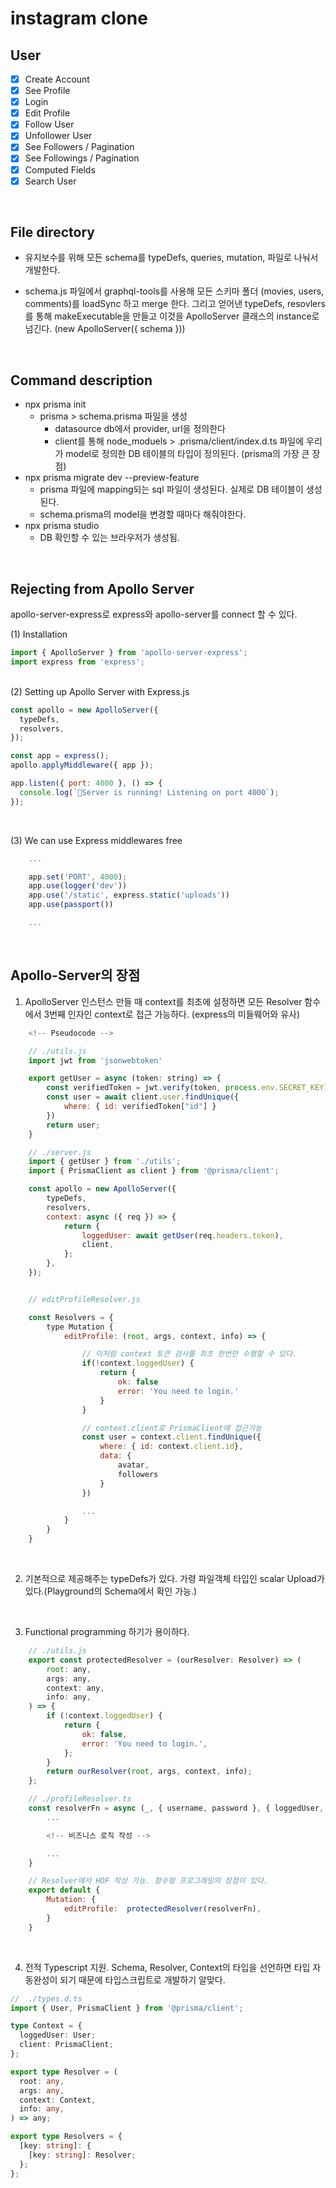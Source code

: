 # instagram clone

## User

- [x] Create Account
- [x] See Profile
- [x] Login
- [x] Edit Profile
- [x] Follow User
- [x] Unfollower User
- [x] See Followers / Pagination
- [x] See Followings / Pagination
- [x] Computed Fields
- [x] Search User

<br />

## File directory

- 유지보수를 위해 모든 schema를 typeDefs, queries, mutation, 파일로 나눠서 개발한다.

- schema.js 파일에서 graphql-tools를 사용해 모든 스키마 폴더 (movies, users, comments)를 loadSync 하고 merge 한다. 그리고 얻어낸 typeDefs, resovlers를 통해 makeExecutable을 만들고 이것을 ApolloServer 클래스의 instance로 넘긴다. (new ApolloServer({ schema }))

<br />

## Command description

- npx prisma init
  - prisma > schema.prisma 파일을 생성
    - datasource db에서 provider, url을 정의한다
    - client를 통해 node_moduels > .prisma/client/index.d.ts 파일에 우리가 model로 정의한 DB 테이블의 타입이 정의된다. (prisma의 가장 큰 장점)
- npx prisma migrate dev --preview-feature
  - prisma 파일에 mapping되는 sql 파일이 생성된다. 실제로 DB 테이블이 생성된다.
  - schema.prisma의 model을 변경할 때마다 해줘야한다.
- npx prisma studio
  - DB 확인할 수 있는 브라우저가 생성됨.

<br />

## Rejecting from Apollo Server

apollo-server-express로 express와 apollo-server를 connect 할 수 있다.

(1) Installation

```javascript
import { ApolloServer } from 'apollo-server-express';
import express from 'express';
```

<br />
(2) Setting up Apollo Server with Express.js

```javascript
const apollo = new ApolloServer({
  typeDefs,
  resolvers,
});

const app = express();
apollo.applyMiddleware({ app });

app.listen({ port: 4000 }, () => {
  console.log(`🚀Server is running! Listening on port 4000`);
});
```

<br />

(3) We can use Express middlewares free

```javascript
    ...

    app.set('PORT', 4000);
    app.use(logger('dev'))
    app.use('/static', express.static('uploads'))
    app.use(passport())

    ...
```

<br />

## Apollo-Server의 장점

1. ApolloServer 인스턴스 만들 때 context를 최초에 설정하면 모든 Resolver 함수에서 3번째 인자인 context로 접근 가능하다. (express의 미들웨어와 유사)

```javascript
    <!-- Pseudocode -->

    // ./utils.js
    import jwt from 'jsonwebtoken'

    export getUser = async (token: string) => {
        const verifiedToken = jwt.verify(token, process.env.SECRET_KEY);
        const user = await client.user.findUnique({
            where: { id: verifiedToken["id"] }
        })
        return user;
    }

    // ./server.js
    import { getUser } from './utils';
    import { PrismaClient as client } from '@prisma/client';

    const apollo = new ApolloServer({
        typeDefs,
        resolvers,
        context: async ({ req }) => {
            return {
                loggedUser: await getUser(req.headers.token),
                client,
            };
        },
    });


    // editProfileResolver.js

    const Resolvers = {
        type Mutation {
            editProfile: (root, args, context, info) => {

                // 이처럼 context 토큰 검사를 최초 한번만 수행할 수 있다.
                if(!context.loggedUser) {
                    return {
                        ok: false
                        error: 'You need to login.'
                    }
                }

                // context.client로 PrismaClient에 접근가능
                const user = context.client.findUnique({
                    where: { id: context.client.id},
                    data: {
                        avatar,
                        followers
                    }
                })

                ...
            }
        }
    }
```

<br />

2. 기본적으로 제공해주는 typeDefs가 있다. 가령 파일객체 타입인 scalar Upload가 있다.(Playground의 Schema에서 확인 가능.)

<br />

3. Functional programming 하기가 용이하다.

```javascript
    // ./utils.js
    export const protectedResolver = (ourResolver: Resolver) => (
        root: any,
        args: any,
        context: any,
        info: any,
    ) => {
        if (!context.loggedUser) {
            return {
                ok: false,
                error: 'You need to login.',
            };
        }
        return ourResolver(root, args, context, info);
    };

    // ./profileResolver.ts
    const resolverFn = async (_, { username, password }, { loggedUser, client}) => {
        ...

        <!-- 비즈니스 로직 작성 -->

        ...
    }

    // Resolver에서 HOF 작성 가능. 함수형 프로그래밍의 장점이 있다.
    export default {
        Mutation: {
            editProfile:  protectedResolver(resolverFn),
        }
    }
```

<br />

4. 전적 Typescript 지원. Schema, Resolver, Context의 타입을 선언하면 타입 자동완성이 되기 때문에 타입스크립트로 개발하기 알맞다.

```typescript
//  ./types.d.ts
import { User, PrismaClient } from '@prisma/client';

type Context = {
  loggedUser: User;
  client: PrismaClient;
};

export type Resolver = (
  root: any,
  args: any,
  context: Context,
  info: any,
) => any;

export type Resolvers = {
  [key: string]: {
    [key: string]: Resolver;
  };
};
```
